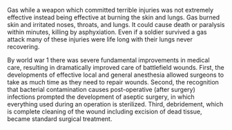 Gas while a weapon which committed terrible injuries was not extremely effective instead being effective at burning the skin and lungs. Gas burned skin and irritated noses, throats, and lungs. It could cause death or paralysis within minutes, killing by asphyxiation. Even if a soldier survived a gas attack many of these injuries were life long with their lungs never recovering.

By world war 1 there was severe fundamental improvements in medical care, resulting in dramatically improved care of battlefield wounds. First, the developments of effective local and general anesthesia allowed surgeons to take as much time as they need to repair wounds. Second, the recognition that bacterial contamination causes post-operative (after surgery) infections prompted the development of aseptic surgery, in which everything used during an operation is sterilized. Third, debridement, which is complete cleaning of the wound including excision of dead tissue, became standard surgical treatment.